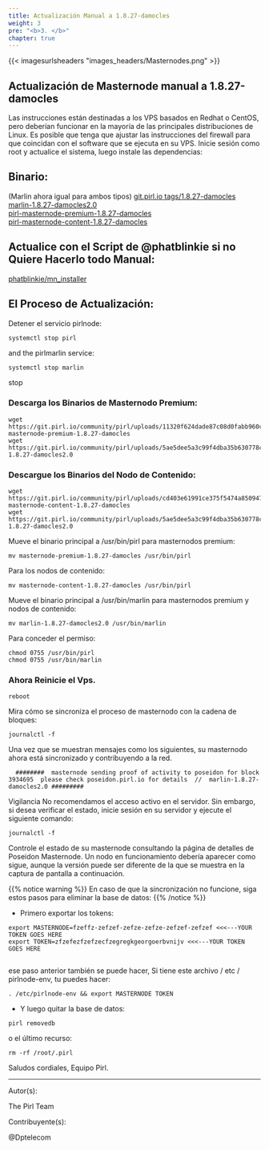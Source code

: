 ```yaml
---
title: Actualización Manual a 1.8.27-damocles
weight: 3
pre: "<b>3. </b>"
chapter: true
---
```


{{< imagesurlsheaders "images_headers/Masternodes.png" >}}

## Actualización de Masternode manual a 1.8.27-damocles

Las instrucciones están destinadas a los VPS basados en Redhat o CentOS, pero deberían funcionar en la mayoría de las principales distribuciones de Linux.
Es posible que tenga que ajustar las instrucciones del firewall para que coincidan con el software que se ejecuta en su VPS.
Inicie sesión como root y actualice el sistema, luego instale las dependencias:

## Binario:

(Marlin ahora igual para ambos tipos)
[git.pirl.io tags/1.8.27-damocles](https://git.pirl.io/community/pirl/tags/1.8.27-damocles)  
[marlin-1.8.27-damocles2.0](https://git.pirl.io/community/pirl/uploads/5ae5dee5a3c99f4dba35b630778c1fd1/marlin-1.8.27-damocles2.0)  
[pirl-masternode-premium-1.8.27-damocles](https://git.pirl.io/community/pirl/uploads/11320f624dade87c08d0fabb960cebca/pirl-masternode-premium-1.8.27-damocles)  
[pirl-masternode-content-1.8.27-damocles](https://git.pirl.io/community/pirl/uploads/cd403e61991ce375f5474a8509472572/pirl-masternode-content-1.8.27-damocles)   

## Actualice con el Script de @phatblinkie si no Quiere Hacerlo todo Manual:

[phatblinkie/mn_installer](https://github.com/phatblinkie/mn_installer)

## El Proceso de Actualización:

Detener el servicio pirlnode:

```
systemctl stop pirl

```

and  the pirlmarlin service:

```
systemctl stop marlin

```

stop

### Descarga los Binarios de Masternodo Premium:

```
wget https://git.pirl.io/community/pirl/uploads/11320f624dade87c08d0fabb960cebca/pirl-masternode-premium-1.8.27-damocles
wget https://git.pirl.io/community/pirl/uploads/5ae5dee5a3c99f4dba35b630778c1fd1/marlin-1.8.27-damocles2.0

```

### Descargue los Binarios del Nodo de Contenido:

```
wget https://git.pirl.io/community/pirl/uploads/cd403e61991ce375f5474a8509472572/pirl-masternode-content-1.8.27-damocles
wget https://git.pirl.io/community/pirl/uploads/5ae5dee5a3c99f4dba35b630778c1fd1/marlin-1.8.27-damocles2.0

```

Mueve el binario principal a /usr/bin/pirl para masternodos premium:

```
mv masternode-premium-1.8.27-damocles /usr/bin/pirl

```

Para los nodos de contenido:
```
mv masternode-content-1.8.27-damocles /usr/bin/pirl

```

Mueve el binario principal a /usr/bin/marlin  para masternodos premium y nodos de contenido:  

```
mv marlin-1.8.27-damocles2.0 /usr/bin/marlin

```

Para conceder el permiso:

```
chmod 0755 /usr/bin/pirl
chmod 0755 /usr/bin/marlin

```

### Ahora Reinicie el Vps.

```
reboot
```

Mira cómo se sincroniza el proceso de masternodo con la cadena de bloques:
```
journalctl -f

```

Una vez que se muestran mensajes como los siguientes, su masternodo ahora está sincronizado y contribuyendo a la red.

```
  ########  masternode sending proof of activity to poseidon for block  3934695  please check poseidon.pirl.io for details  //  marlin-1.8.27-damocles2.0 #########

```

Vigilancia
No recomendamos el acceso activo en el servidor. Sin embargo, si desea verificar el estado, inicie sesión en su servidor y ejecute el siguiente comando:
```
journalctl -f

```

Controle el estado de su masternode consultando la página de detalles de Poseidon Masternode. Un nodo en funcionamiento debería aparecer como sigue, aunque la versión puede ser diferente de la que se muestra en la captura de pantalla a continuación.

{{% notice warning %}}
En caso de que la sincronización no funcione, siga estos pasos para eliminar la base de datos:
{{% /notice %}}

- Primero exportar los tokens:

```
export MASTERNODE=fzeffz-zefzef-zefze-zefze-zefzef-zefzef <<<---YOUR TOKEN GOES HERE
export TOKEN=zfzefezfzefzecfzegregkgeorgoerbvnijv <<<---YOUR TOKEN GOES HERE


```

ese paso anterior también se puede hacer,
Si tiene este archivo / etc / pirlnode-env,
tu puedes hacer:  

```
. /etc/pirlnode-env && export MASTERNODE TOKEN

```

- Y luego quitar la base de datos:  

```
pirl removedb

```

o el último recurso:  

```
rm -rf /root/.pirl

```

Saludos cordiales,
Equipo Pirl.  

---
Autor(s):

The Pirl Team

Contribuyente(s):

@Dptelecom
